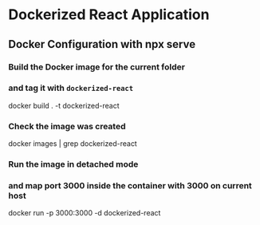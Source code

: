 # Dockerized React Application

## Docker Configuration with npx serve
### Build the Docker image for the current folder 
### and tag it with `dockerized-react`
docker build . -t dockerized-react

### Check the image was created
docker images | grep dockerized-react

### Run the image in detached mode 
### and map port 3000 inside the container with 3000 on current host
docker run -p 3000:3000 -d dockerized-react